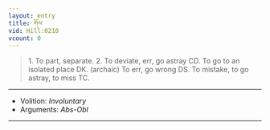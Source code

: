 ```yaml
---
layout: entry
title: གོལ་
vid: Hill:0210
vcount: 0
---
```

> 1\. To part, separate\. 2\. To deviate, err, go astray CD\. To go to an isolated place DK\. (archaic) To err, go wrong DS\. To mistake, to go astray, to miss TC\.

---
* Volition: _Involuntary_
* Arguments: _Abs-Obl_

---

